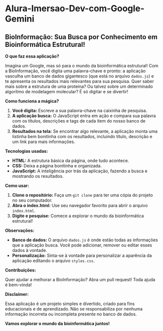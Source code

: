 # Alura-Imersao-Dev-com-Google-Gemini
## BioInformação: Sua Busca por Conhecimento em Bioinformática Estrutural! 

**O que faz essa aplicação?**

Imagina um Google, mas só para o mundo da bioinformática estrutural!  Com a BioInformação, você digita uma palavra-chave e pronto: a aplicação vasculha um banco de dados gigantesco (que está no arquivo `dados.js`) e te apresenta os resultados mais relevantes para sua pesquisa. Quer saber mais sobre a estrutura de uma proteína? Ou talvez sobre um determinado algoritmo de modelagem molecular? É só digitar e se divertir!

**Como funciona a mágica?**

1. **Você digita:** Escreve a sua palavra-chave na caixinha de pesquisa.
2. **A aplicação busca:** O JavaScript entra em ação e compara sua palavra com os títulos, descrições e tags de cada item do nosso banco de dados.
3. **Resultados na tela:** Se encontrar algo relevante, a aplicação monta uma listinha bem bonitinha com os resultados, incluindo título, descrição e um link para mais informações. 

**Tecnologias usadas:**

* **HTML:** A estrutura básica da página, onde tudo acontece.
* **CSS:** Deixa a página bonitinha e organizada.
* **JavaScript:** A inteligência por trás da aplicação, fazendo a busca e mostrando os resultados.

**Como usar:**

1. **Clone o repositório:** Faça um `git clone` para ter uma cópia do projeto no seu computador.
2. **Abra o index.html:** Use seu navegador favorito para abrir o arquivo `index.html`.
3. **Digite e pesquise:** Comece a explorar o mundo da bioinformática estrutural!

**Observações:**

* **Banco de dados:** O arquivo `dados.js` é onde estão todas as informações que a aplicação busca. Você pode adicionar, remover ou editar esses dados à vontade.
* **Personalização:** Sinta-se à vontade para personalizar a aparência da aplicação editando o arquivo `styles.css`.

**Contribuições:**

Quer ajudar a melhorar a BioInformação? Abra um pull request! Toda ajuda é bem-vinda! 

**Disclaimer:**

Essa aplicação é um projeto simples e divertido, criado para fins educacionais e de aprendizado. Não se responsabiliza por nenhuma informação incorreta ou incompleta presente no banco de dados. 

**Vamos explorar o mundo da bioinformática juntos!** 

